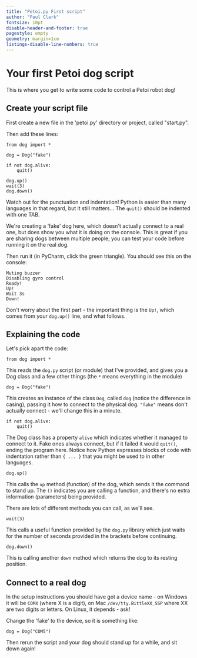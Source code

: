 ```yaml
---
title: "Petoi.py First script"
author: "Paul Clark"
fontsize: 10pt
disable-header-and-footer: true
pagestyle: empty
geometry: margin=1cm
listings-disable-line-numbers: true
---
```


# Your first Petoi dog script

This is where you get to write some code to control a Petoi robot dog!

## Create your script file

First create a new file in the 'petoi.py' directory or project, called
"start.py".

Then add these lines:

```
from dog import *

dog = Dog("fake")

if not dog.alive:
    quit()

dog.up()
wait(3)
dog.down()
```

Watch out for the punctuation and indentation!  Python is easier than many
languages in that regard, but it still matters...  The `quit()` should be
indented with one TAB.

We're creating a 'fake' dog here, which doesn't actually connect to a real one,
but does show you what it is doing on the console.  This is great if you are
sharing dogs between multiple people; you can test your code before running it
on the real dog.

Then run it (in PyCharm, click the green triangle).  You should see this on
the console:

```
Muting buzzer
Disabling gyro control
Ready!
Up!
Wait 3s
Down!
```

Don't worry about the first part - the important thing is the `Up!`, which comes
from your `dog.up()` line, and what follows.

## Explaining the code

Let's pick apart the code:

```
from dog import *
```

This reads the `dog.py` script (or module) that I've provided, and gives you
a Dog class and a few other things (the `*` means everything in the module)

```
dog = Dog("fake")
```

This creates an instance of the class `Dog`, called `dog` (notice the difference
in casing), passing it how to connect to the physical dog.  `"fake"` means don't
actually connect - we'll change this in a minute.

```
if not dog.alive:
    quit()
```

The Dog class has a property `alive` which indicates whether it managed to
connect to it.  Fake ones always connect, but if it failed it would `quit()`,
ending the program here.  Notice how Python expresses blocks of code with
indentation rather than `{ ... }` that you might be used to in other languages.

```
dog.up()
```

This calls the `up` method (function) of the dog, which sends it the command
to stand up.  The `()` indicates you are calling a function, and there's no
extra information (parameters) being provided.

There are lots of different methods you can call, as we'll see.

```
wait(3)
```

This calls a useful function provided by the `dog.py` library which just waits
for the number of seconds provided in the brackets before continuing.

```
dog.down()
```

This is calling another `down` method which returns the dog to its resting
position.

## Connect to a real dog

In the setup instructions you should have got a device name - on Windows it
will be `COMX` (where X is a digit), on Mac `/dev/tty.BittleXX_SSP` where XX are
two digits or letters.  On Linux, it depends - ask!

Change the 'fake' to the device, so it is something like:

```
dog = Dog("COM5")
```

Then rerun the script and your dog should stand up for a while, and sit down
again!
